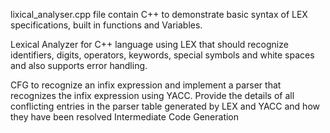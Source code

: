 lixical_analyser.cpp file contain C++ to demonstrate basic syntax of LEX specifications, built in functions and Variables.

Lexical Analyzer for C++ language using LEX that should recognize identifiers, digits, operators, keywords, special symbols and white spaces and also supports error handling.

CFG to recognize an infix expression and implement a parser that recognizes the infix expression using YACC. Provide the details of all conflicting entries in the parser table generated by LEX and YACC and how they have been resolved Intermediate Code Generation
